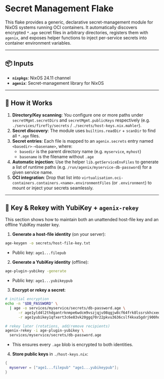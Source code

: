 # Secret Management Flake

This flake provides a generic, declarative secret-management module for NixOS systems running OCI containers. It automatically discovers encrypted `*.age` secret files in arbitrary directories, registers them with `agenix`, and exposes helper functions to inject per-service secrets into container environment variables.

---

## 📦 Inputs

* **`nixpkgs`**: NixOS 24.11 channel
* **`agenix`**: Secret-management library for NixOS

---

## 🚀 How it Works

1. **Directory/Key scanning**: You configure one or more paths under `secretMgmt.secretDirs` and `secretMgmt.publicKeys` respectively (e.g. `./services/firefly/secrets` / `./secrets/host-keys.nix.mahler`).
2. **Secret discovery**: The module uses `builtins.readDir` + `scanDir` to find all `*.age` files.
3. **Secret entries**: Each file is mapped to an `agenix.secrets` entry named `<basedir>-<basename>`, where:
   * `basedir` is the parent directory name (e.g. `myservice`, `myhost`)
   * `basename` is the filename without `.age`
4. **Automatic injection**: Use the helper `lib.getServiceEnvFiles` to generate a list of runtime paths (e.g. `/run/agenix/myservice-db-password`) for a given service name.
5. **OCI integration**: Drop that list into `virtualisation.oci-containers.containers.<name>.environmentFiles` (or `.environment`) to mount or inject your secrets seamlessly.

---

## 🔑 Key & Rekey with YubiKey + `agenix-rekey`

This section shows how to maintain both an unattended host-file key and an offline YubiKey master key.

1. **Generate a host-file identity** (on your server):

```bash
age-keygen -o secrets/host-file-key.txt
```

   * Public key: `age1...filepub`

2. **Generate a YubiKey identity** (offline):

```bash
age-plugin-yubikey -generate
```

   * Public key: `age1...yubikeypub`

3. **Encrypt or rekey a secret**:

```bash
# initial encryption
echo -n "$DB_PASSWORD" \
  | age -o services/myservice/secrets/db-password.age \
      -r age1yld4l2thdgantrknmpe6wdcm9vszjqju98qgjw8cf64frk8lssrskhcxeq \
      -r age1yubikey1qfxert3c6e83vk20ggq70r22pkvu3636cslf4kxa5gdrj900hqf2qaxhcfa

# rekey later (rotations, add/remove recipients)
agenix-rekey -i age-plugin-yubikey \
  services/myservice/secrets/db-password.age
```

   * This ensures every `.age` blob is encrypted to both identities.

4. **Store public keys** in `./host-keys.nix`:

```nix
{
  myserver = ["age1...filepub" "age1...yubikeypub"];
}
```
